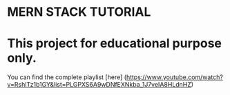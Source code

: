 # MERN STACK TUTORIAL

# This project for educational purpose only.

You can find the complete playlist [here] (https://www.youtube.com/watch?v=RshlTz1b1GY&list=PLGPXS6A9wDNfEXNkba_1J7veIA8HLdnHZ)
